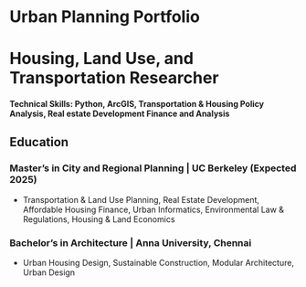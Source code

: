
# Urban Planning Portfolio

# Housing, Land Use, and Transportation Researcher

#### Technical Skills: Python, ArcGIS, Transportation & Housing Policy Analysis, Real estate Development Finance and Analysis

## Education
### Master’s in City and Regional Planning | UC Berkeley (Expected 2025)
- Transportation & Land Use Planning, Real Estate Development, Affordable Housing Finance, Urban Informatics, Environmental Law & Regulations, Housing & Land Economics
               		
### Bachelor’s in Architecture | Anna University, Chennai
- Urban Housing Design, Sustainable Construction, Modular Architecture, Urban Design



